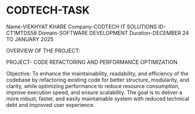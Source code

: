 # CODTECH-TASK
Name-VIEKHYAT KHARE
Company-CODTECH IT SOLUTIONS
ID-CT1MTDS58
Domain-SOFTWARE DEVELOPMENT
Duration-DECEMBER 24 TO JANUARY 2025

OVERVIEW OF THE PROJECT:

PROJECT- CODE REFACTORING AND PERFORMANCE OPTIMIZATION

Objective: To enhance the maintainability, readability, and efficiency of the codebase by refactoring existing code for better structure, modularity, and clarity, while optimizing performance to reduce resource consumption, improve execution speed, and ensure scalability. The goal is to deliver a more robust, faster, and easily maintainable system with reduced technical debt and improved user experience.
